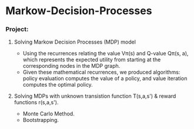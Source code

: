 # Markow-Decision-Processes

### Project: 
1) Solving Markow Decision Processes (MDP) model
   - Using the recurrences relating the value Vπ(s) and Q-value Qπ(s, a), which represents the expected
     utility from starting at the corresponding nodes in the MDP graph.
   - Given these mathematical recurrences, we produced algorithms: policy evaluation computes the value of
a policy, and value iteration computes the optimal policy.

2) Solving MDPs with unknown transistion function T(s,a,s') & reward functions r(s,a,s').
   - Monte Carlo Method.
   - Bootstrapping.

   
